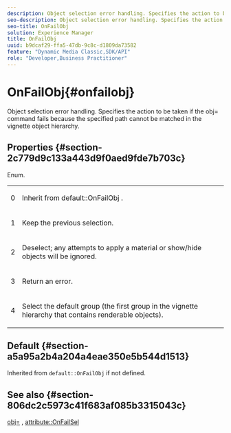 ```yaml
---
description: Object selection error handling. Specifies the action to be taken if the obj= command fails because the specified path cannot be matched in the vignette object hierarchy.
seo-description: Object selection error handling. Specifies the action to be taken if the obj= command fails because the specified path cannot be matched in the vignette object hierarchy.
seo-title: OnFailObj
solution: Experience Manager
title: OnFailObj
uuid: b9dcaf29-ffa5-47db-9c8c-d1809da73582
feature: "Dynamic Media Classic,SDK/API"
role: "Developer,Business Practitioner"
---
```


# OnFailObj{#onfailobj}

Object selection error handling. Specifies the action to be taken if the obj= command fails because the specified path cannot be matched in the vignette object hierarchy.

## Properties {#section-2c779d9c133a443d9f0aed9fde7b703c}

Enum.

<table id="simpletable_538B76AB784D4DEE9B8021A6BDCE06AB"> 
 <tr class="strow"> 
  <td class="stentry"> <p>0 </p> </td> 
  <td class="stentry"> <p>Inherit from <span class="codeph"> default::OnFailObj </span>. </p> </td> 
 </tr> 
 <tr class="strow"> 
  <td class="stentry"> <p>1 </p> </td> 
  <td class="stentry"> <p>Keep the previous selection. </p> </td> 
 </tr> 
 <tr class="strow"> 
  <td class="stentry"> <p>2 </p> </td> 
  <td class="stentry"> <p>Deselect; any attempts to apply a material or show/hide objects will be ignored. </p> </td> 
 </tr> 
 <tr class="strow"> 
  <td class="stentry"> <p>3 </p> </td> 
  <td class="stentry"> <p>Return an error. </p> </td> 
 </tr> 
 <tr class="strow"> 
  <td class="stentry"> <p>4 </p> </td> 
  <td class="stentry"> <p>Select the default group (the first group in the vignette hierarchy that contains renderable objects). </p> </td> 
 </tr> 
</table>

## Default {#section-a5a95a2b4a204a4eae350e5b544d1513}

Inherited from `default::OnFailObj` if not defined.

## See also {#section-806dc2c5973c41f683af085b3315043c}

[obj=](../../../../../ir-api/http-protocol/image-rendering-api-ref/c-ir-http-protocol-ref/c-ir-http-protocol-command-reference/r-ir-obj.md#reference-31e7dac7931b4e0eb3c7589f120a1e6a) , [attribute::OnFailSel](../../../../../ir-api/material-cat/image-rendering-api-ref/c-ir-material-catalog/c-ir-attributes-reference/r-ir-onfailsel.md#reference-f95e4a4a3c02412b87a2b0acca8a5513) 
